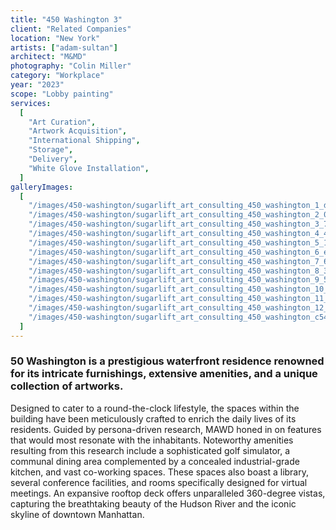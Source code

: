 ```yaml
---
title: "450 Washington 3"
client: "Related Companies"
location: "New York"
artists: ["adam-sultan"]
architect: "M&MD"
photography: "Colin Miller"
category: "Workplace"
year: "2023"
scope: "Lobby painting"
services:
  [
    "Art Curation",
    "Artwork Acquisition",
    "International Shipping",
    "Storage",
    "Delivery",
    "White Glove Installation",
  ]
galleryImages:
  [
    "/images/450-washington/sugarlift_art_consulting_450_washington_1_dcc604ee0a.jpg",
    "/images/450-washington/sugarlift_art_consulting_450_washington_2_04319d4f19.jpg",
    "/images/450-washington/sugarlift_art_consulting_450_washington_3_74e46f1914.jpg",
    "/images/450-washington/sugarlift_art_consulting_450_washington_4_4001651fdf.jpg",
    "/images/450-washington/sugarlift_art_consulting_450_washington_5_1d3af98e9b.jpg",
    "/images/450-washington/sugarlift_art_consulting_450_washington_6_eb39045765.jpg",
    "/images/450-washington/sugarlift_art_consulting_450_washington_7_6ada34f6b8.jpg",
    "/images/450-washington/sugarlift_art_consulting_450_washington_8_352ae8fc80.jpg",
    "/images/450-washington/sugarlift_art_consulting_450_washington_9_584a3c7c91.jpg",
    "/images/450-washington/sugarlift_art_consulting_450_washington_10_2d8f60897b.jpg",
    "/images/450-washington/sugarlift_art_consulting_450_washington_11_3bbba5bf3d.jpg",
    "/images/450-washington/sugarlift_art_consulting_450_washington_12_ae3b640bdd.jpg",
    "/images/450-washington/sugarlift_art_consulting_450_washington_c54218539a.jpg",
  ]
---
```


### 50 Washington is a prestigious waterfront residence renowned for its intricate furnishings, extensive amenities, and a unique collection of artworks.

Designed to cater to a round-the-clock lifestyle, the spaces within the building have been meticulously crafted to enrich the daily lives of its residents. Guided by persona-driven research, MAWD honed in on features that would most resonate with the inhabitants. Noteworthy amenities resulting from this research include a sophisticated golf simulator, a communal dining area complemented by a concealed industrial-grade kitchen, and vast co-working spaces. These spaces also boast a library, several conference facilities, and rooms specifically designed for virtual meetings. An expansive rooftop deck offers unparalleled 360-degree vistas, capturing the breathtaking beauty of the Hudson River and the iconic skyline of downtown Manhattan.
